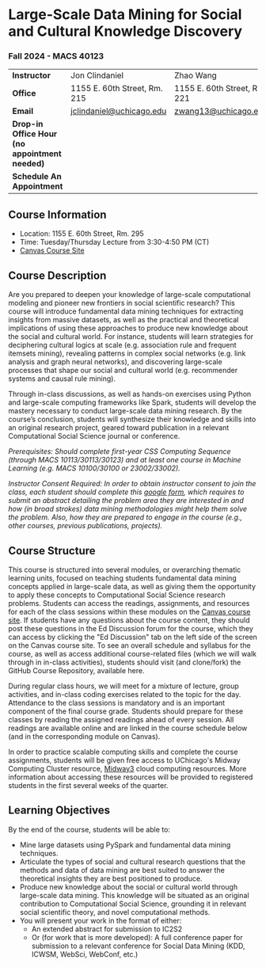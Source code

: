 [canvas_url]: https://canvas.uchicago.edu/courses/58340
[jon_oh]:
[zhao_oh]:
 

# Large-Scale Data Mining for Social and Cultural Knowledge Discovery
### Fall 2024 - MACS 40123
| |||
|:--|:--|:--|
|**Instructor** | Jon Clindaniel               | Zhao Wang                     | 
|**Office**       | 1155 E. 60th Street, Rm. 215 | 1155 E. 60th Street, Rm. 221  | 
|**Email**      | jclindaniel@uchicago.edu     | zwang13@uchicago.edu          |
|**Drop-in Office Hour </br>(no appointment needed)**|                      |                               |
|**Schedule An Appointment**|                              |                               |


## Course Information

* Location: 1155 E. 60th Street, Rm. 295
* Time: Tuesday/Thursday Lecture from 3:30-4:50 PM (CT)
* [Canvas Course Site][canvas_url]

## Course Description
Are you prepared to deepen your knowledge of large-scale computational modeling and pioneer new frontiers in social scientific research? This course will introduce fundamental data mining techniques for extracting insights from massive datasets, as well as the practical and theoretical implications of using these approaches to produce new knowledge about the social and cultural world. For instance, students will learn strategies for deciphering cultural logics at scale (e.g. association rule and frequent itemsets mining), revealing patterns in complex social networks (e.g. link analysis and graph neural networks), and discovering large-scale processes that shape our social and cultural world (e.g. recommender systems and causal rule mining). 

Through in-class discussions, as well as hands-on exercises using Python and large-scale computing frameworks like Spark, students will develop the mastery necessary to conduct large-scale data mining research. By the course’s conclusion, students will synthesize their knowledge and skills into an original research project, geared toward publication in a relevant Computational Social Science journal or conference.

*Prerequisites: Should complete first-year CSS Computing Sequence (through MACS 10113/30113/30123) and at least one course in Machine Learning (e.g. MACS 10100/30100 or 23002/33002).*

*Instructor Consent Required: In order to obtain instructor consent to join the class, each student should complete this [google form](https://forms.gle/F3q16z1Pk7XHBdLk7), which requires to submit an abstract detailing the problem area they are interested in and how (in broad strokes) data mining methodologies might help them solve the problem. Also, how they are prepared to engage in the course (e.g., other courses, previous publications, projects).*


## Course Structure
This course is structured into several modules, or overarching thematic learning units, focused on teaching students fundamental data mining concepts applied in large-scale data, as well as giving them the opportunity to apply these concepts to Computational Social Science research problems. Students can access the readings, assignments, and resources for each of the class sessions within these modules on the [Canvas course site][canvas_url]. If students have any questions about the course content, they should post these questions in the Ed Discussion forum for the course, which they can access by clicking the "Ed Discussion" tab on the left side of the screen on the Canvas course site. To see an overall schedule and syllabus for the course, as well as access additional course-related files (which we will walk through in in-class activities), students should visit (and clone/fork) the GitHub Course Repository, available here.

During regular class hours, we will meet for a mixture of lecture, group activities, and in-class coding exercises related to the topic for the day. Attendance to the class sessions is mandatory and is an important component of the final course grade. Students should prepare for these classes by reading the assigned readings ahead of every session. All readings are available online and are linked in the course schedule below (and in the corresponding module on Canvas). 

In order to practice scalable computing skills and complete the course assignments, students will be given free access to UChicago's Midway Computing Cluster resource, [Midway3]([https://aws.amazon.com/](https://rcc-uchicago.github.io/user-guide/)) cloud computing resources. More information about accessing these resources will be provided to registered students in the first several weeks of the quarter.

## Learning Objectives
By the end of the course, students will be able to:
- Mine large datasets using PySpark and fundamental data mining techniques.
- Articulate the types of social and cultural research questions that the methods and data of data mining are best suited to answer the theoretical insights they are best positioned to produce.
- Produce new knowledge about the social or cultural world through large-scale data mining. This knowledge will be situated as an original contribution to Computational Social Science, grounding it in relevant social scientific theory, and novel computational methods. 
- You will present your work in the format of either:
  - An extended abstract for submission to IC2S2 
  - Or (for work that is more developed): A full conference paper for submission to a relevant conference for Social Data Mining (KDD, ICWSM, WebSci, WebConf, etc.) 


